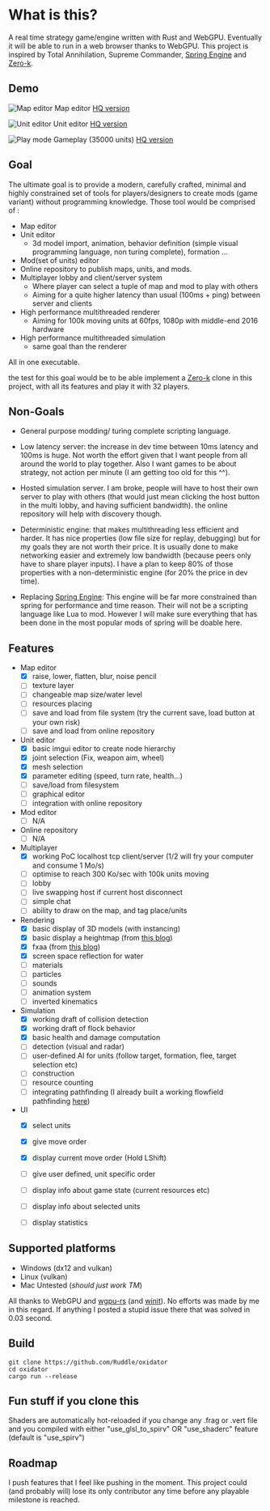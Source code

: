 # What is this?

A real time strategy game/engine written with Rust and WebGPU.
Eventually it will be able to run in a web browser thanks to WebGPU.
This project is inspired by Total Annihilation, Supreme Commander, [Spring Engine](https://springrts.com/) and [Zero-k](https://zero-k.info/).

## Demo

![Map editor](etc/map_editor.gif)
Map editor [HQ version](https://streamable.com/e5zdj)

![Unit editor](etc/unit_editor.gif)
Unit editor [HQ version](https://streamable.com/ywr44)

![Play mode](etc/play.gif)
Gameplay (35000 units) [HQ version](https://streamable.com/499j0)



## Goal

The ultimate goal is to provide a modern, carefully crafted, minimal and highly constrained set of tools for players/designers to create mods (game variant) without programming knowledge. 
Those tool would be comprised of :
- Map editor
- Unit editor
    * 3d model import, animation, behavior definition (simple visual programming language, non turing complete), formation ...
- Mod(set of units) editor
- Online repository to publish maps, units, and mods.
- Multiplayer lobby and client/server system
    * Where player can select a tuple of map and mod to play with others
    * Aiming for a quite higher latency than usual (100ms + ping) between server and clients
- High performance multithreaded renderer 
    * Aiming for 100k moving units at 60fps, 1080p with middle-end 2016 hardware
- High performance multithreaded simulation
    * same goal than the renderer

All in one executable.

the test for this goal would be to be able implement a [Zero-k](https://zero-k.info/) clone in this project, with all its features and play it with 32 players.

## Non-Goals

* General purpose modding/ turing complete scripting language.

* Low latency server: the increase in dev time between 10ms latency and 100ms is huge. Not worth the effort given that I want people from all around the world to play together. Also I want games to be about strategy, not action per minute (I am getting too old for this ^^).

* Hosted simulation server. I am broke, people will have to host their own server to play with others (that would just mean clicking the host button in the multi lobby, and having sufficient bandwidth). the online repository will help with discovery though.  

* Deterministic engine: that makes multithreading less efficient and harder. It has nice properties (low file size for replay, debugging) but for my goals they are not worth their price. It is usually done to make networking easier and extremely low bandwidth (because peers only have to share player inputs). I have a plan to keep 80% of those properties with a non-deterministic engine (for 20% the price in dev time). 

* Replacing [Spring Engine](https://springrts.com/): This engine will be far more constrained than spring for performance and time reason. Their will not be a scripting language like Lua to mod. However I will make sure everything that has been done in the most popular mods of spring will be doable here. 

## Features

- Map editor
    - [x] raise, lower, flatten, blur, noise pencil
    - [ ] texture layer
    - [ ] changeable map size/water level
    - [ ] resources placing
    - [ ] save and load from file system (try the current save, load button at your own risk)
    - [ ] save and load from online repository  

- Unit editor
    - [x] basic imgui editor to create node hierarchy
    - [x] joint selection (Fix, weapon aim, wheel)
    - [x] mesh selection
    - [x] parameter editing (speed, turn rate, health...)
    - [ ] save/load from filesystem
    - [ ] graphical editor
    - [ ] integration with online repository

- Mod editor
    - [ ] N/A

- Online repository
    - [ ] N/A

- Multiplayer
    - [x] working PoC localhost tcp client/server (1/2 will fry your computer and consume 1 Mo/s) 
    - [ ] optimise to reach 300 Ko/sec with 100k units moving
    - [ ] lobby
    - [ ] live swapping host if current host disconnect
    - [ ] simple chat
    - [ ] ability to draw on the map, and tag place/units
- Rendering 
    - [x] basic display of 3D models (with instancing)
    - [x] basic display a heightmap (from [this blog](http://casual-effects.blogspot.com/2014/04/fast-terrain-rendering-with-continuous.html)) 
    - [x] fxaa (from [this blog](http://blog.simonrodriguez.fr/articles/30-07-2016_implementing_fxaa.html))
    - [x] screen space reflection for water
    - [ ] materials
    - [ ] particles
    - [ ] sounds
    - [ ] animation system
    - [ ] inverted kinematics

- Simulation 
    - [x] working draft of collision detection
    - [x] working draft of flock behavior
    - [x] basic health and damage computation
    - [ ] detection (visual and radar)
    - [ ] user-defined AI for units (follow target, formation, flee, target selection etc)
    - [ ] construction 
    - [ ] resource counting
    - [ ] integrating pathfinding (I already built a working flowfield pathfinding [here](https://github.com/Ruddle/rustfield))
    
- UI
    - [x] select units
    - [x] give move order
    - [x] display current move order (Hold LShift)
    - [ ] give user defined, unit specific order
    - [ ] display info about game state (current resources etc)
    - [ ] display info about selected units
    - [ ] display statistics


## Supported platforms

 * Windows (dx12 and vulkan)
 * Linux (vulkan)
 * Mac Untested (*should just work TM*)

All thanks to WebGPU and [wgpu-rs](https://github.com/gfx-rs/wgpu-rs) (and [winit](https://github.com/rust-windowing/winit)). No efforts was made by me in this regard. If anything I posted a stupid issue there that was solved in 0.03 second.
 
## Build

```text
git clone https://github.com/Ruddle/oxidator
cd oxidator
cargo run --release
```

## Fun stuff if you clone this

Shaders are automatically hot-reloaded if you change any .frag or .vert file and you compiled with either "use_glsl_to_spirv" OR "use_shaderc" feature (default is "use_spirv")

## Roadmap

I push features that I feel like pushing in the moment. 
This project could (and probably will) lose its only contributor any time before any playable milestone is reached.